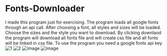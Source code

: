 # Fonts-Downloader
I made this program just for exercising.
The program loads all google fonts through an api call.
After choosing a font, all styles and sizes will be loaded.
Choose the sizes and the style you want to download.
By clicking downlaod the program will download all fonts file and will create css file and all fonts will be linked in css file.
To use the program you need a google fonts api key 
![1](https://github.com/mustafa-shahin/Fonts-Downloader/assets/109212127/faf8ef3d-066a-4f87-bf78-9905cf2d0529)
![2](https://github.com/mustafa-shahin/Fonts-Downloader/assets/109212127/2f72183c-3ec9-42a8-b539-636747adc59b)
![image](https://user-images.githubusercontent.com/109212127/221409621-28c2d3c0-9a4d-426a-864d-d8da97b36d66.png)
![image](https://user-images.githubusercontent.com/109212127/221409629-3e4d12d4-5b70-4149-a51f-b93e2ac3fdfa.png)



